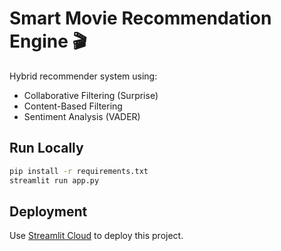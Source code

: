 # Smart Movie Recommendation Engine 🎬

Hybrid recommender system using:
- Collaborative Filtering (Surprise)
- Content-Based Filtering
- Sentiment Analysis (VADER)

## Run Locally
```bash
pip install -r requirements.txt
streamlit run app.py
```

## Deployment
Use [Streamlit Cloud](https://streamlit.io/cloud) to deploy this project.
